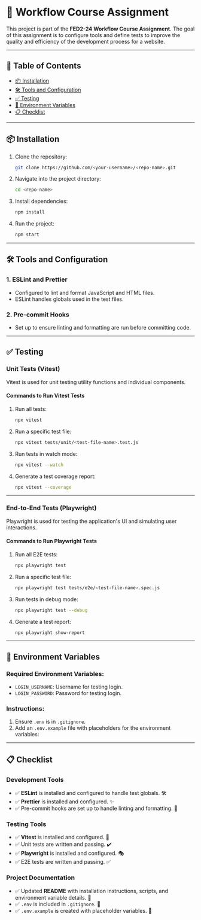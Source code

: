 # 🚀 Workflow Course Assignment

This project is part of the **FED2-24 Workflow Course Assignment**. The goal of this assignment is to configure tools and define tests to improve the quality and efficiency of the development process for a website.

---

## 📖 Table of Contents

- [📦 Installation](#-installation)
- [🛠️ Tools and Configuration](#️-tools-and-configuration)
- [✅ Testing](#-testing)
- [📜 Environment Variables](#-environment-variables)
- [📋 Checklist](#-checklist)

---

## 📦 Installation

1. Clone the repository:

   ```bash
   git clone https://github.com/<your-username>/<repo-name>.git
   ```

2. Navigate into the project directory:

   ```bash
   cd <repo-name>
   ```

3. Install dependencies:

   ```bash
   npm install
   ```

4. Run the project:

   ```bash
   npm start
   ```

---

## 🛠️ Tools and Configuration

### **1. ESLint and Prettier**

- Configured to lint and format JavaScript and HTML files.
- ESLint handles globals used in the test files.

### **2. Pre-commit Hooks**

- Set up to ensure linting and formatting are run before committing code.

---

## ✅ Testing

### **Unit Tests (Vitest)**

Vitest is used for unit testing utility functions and individual components.

#### **Commands to Run Vitest Tests**

1. Run all tests:

   ```bash
   npx vitest
   ```

2. Run a specific test file:

   ```bash
   npx vitest tests/unit/<test-file-name>.test.js
   ```

3. Run tests in watch mode:

   ```bash
   npx vitest --watch
   ```

4. Generate a test coverage report:

   ```bash
   npx vitest --coverage
   ```

---

### **End-to-End Tests (Playwright)**

Playwright is used for testing the application's UI and simulating user interactions.

#### **Commands to Run Playwright Tests**

1. Run all E2E tests:

   ```bash
   npx playwright test
   ```

2. Run a specific test file:

   ```bash
   npx playwright test tests/e2e/<test-file-name>.spec.js
   ```

3. Run tests in debug mode:

   ```bash
   npx playwright test --debug
   ```

4. Generate a test report:

   ```bash
   npx playwright show-report
   ```

---

## 📜 Environment Variables

### Required Environment Variables:

- `LOGIN_USERNAME`: Username for testing login.
- `LOGIN_PASSWORD`: Password for testing login.

### Instructions:

1. Ensure `.env` is in `.gitignore`.
2. Add an `.env.example` file with placeholders for the environment variables:

---

## 📋 Checklist

### Development Tools

- ✅ **ESLint** is installed and configured to handle test globals. 🛠️
- ✅ **Prettier** is installed and configured. ✨
- ✅ Pre-commit hooks are set up to handle linting and formatting. 🔧

### Testing Tools

- ✅ **Vitest** is installed and configured. 🧪
- ✅ Unit tests are written and passing. ✔️
- ✅ **Playwright** is installed and configured. 🎭
- ✅ E2E tests are written and passing. ✅

### Project Documentation

- ✅ Updated **README** with installation instructions, scripts, and environment variable details. 📝
- ✅ `.env` is included in `.gitignore`. 🚫
- ✅ `.env.example` is created with placeholder variables. 📂
